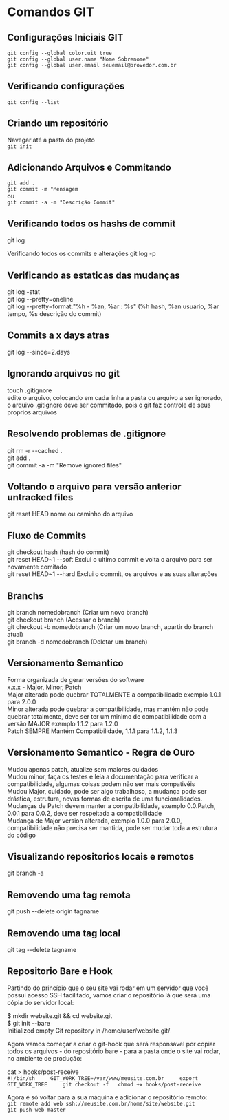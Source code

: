 # Comandos GIT

## Configurações Iniciais GIT
`git config --global color.uit true`  
`git config --global user.name "Nome Sobrenome"`      
`git config --global user.email seuemail@provedor.com.br`    

## Verificando configurações
`git config --list`    

## Criando um repositório
Navegar até a pasta do projeto  
`git init`    

## Adicionando Arquivos e Commitando 
`git add .`      
`git commit -m "Mensagem`    
ou   
`git commit -a -m "Descrição Commit"`    

## Verificando todos os hashs de commit 
git log

Verificando todos os commits e alterações
git log -p 

## Verificando as estaticas das mudanças
git log -stat  
git log --pretty=oneline  
git log --pretty=format:"%h - %an, %ar : %s" (%h hash, %an usuário, %ar tempo, %s descrição do commit)  

## Commits a x days atras
git log --since=2.days

## Ignorando arquivos no git
touch .gitignore  
edite o arquivo, colocando em cada linha a pasta ou arquivo a ser ignorado, o arquivo .gitignore deve ser commitado, pois 
o git faz controle de seus proprios arquivos  

## Resolvendo problemas de .gitignore
git rm -r --cached .   
git add .  
git commit -a -m "Remove ignored files"  

## Voltando o arquivo para versão anterior untracked files
git reset HEAD nome ou caminho do arquivo

## Fluxo de Commits
git checkout hash (hash do commit)  
git reset HEAD~1 --soft Exclui o ultimo commit e volta o arquivo para ser novamente comitado    
git reset HEAD~1 --hard Exclui o commit, os arquivos e as suas alterações    

## Branchs
git branch nomedobranch (Criar um novo branch)  
git checkout branch (Acessar o branch)  
git checkout -b nomedobranch  (Criar um novo branch, apartir do branch atual)  
git branch -d nomedobranch (Deletar um branch)

## Versionamento Semantico
Forma organizada de gerar versões do software  
x.x.x - Major, Minor, Patch  
Major alterada pode quebrar TOTALMENTE a compatibilidade exemplo 1.0.1 para 2.0.0  
Minor alterada pode quebrar a compatibilidade, mas mantém não pode quebrar totalmente, deve ser ter um minimo de compatibilidade com 
a versão MAJOR exemplo 1.1.2 para 1.2.0  
Patch SEMPRE Mantém Compatibilidade, 1.1.1 para 1.1.2, 1.1.3  

## Versionamento Semantico - Regra de Ouro  
Mudou apenas patch, atualize sem maiores cuidados  
Mudou minor, faça os testes e leia a documentação para verificar a compatibilidade, algumas coisas podem não ser mais compativéis   
Mudou Major, cuidado, pode ser algo trabalhoso, a mudança pode ser drástica, estrutura, novas formas de escrita de uma funcionalidades. 
Mudanças de Patch devem manter a compatibilidade, exemplo 0.0.Patch, 0.0.1 para 0.0.2, deve ser respeitada a compatibilidade  
Mudança de Major version alterada, exemplo 1.0.0 para 2.0.0, compatibilidade não precisa ser mantida, pode ser mudar toda a estrutura do código        

## Visualizando repositorios locais e remotos
git branch -a

## Removendo uma tag remota
git push --delete origin tagname  

## Removendo uma tag local
git tag --delete tagname  

## Repositorio Bare e Hook

Partindo do princípio que o seu site vai rodar em um servidor que você possui acesso SSH facilitado, 
vamos criar o repositório lá que será uma cópia do servidor local:  

$ mkdir website.git && cd website.git  
$ git init --bare  
Initialized empty Git repository in /home/user/website.git/  

Agora vamos começar a criar o git-hook que será responsável por copiar todos os arquivos - do repositório bare - 
para a pasta onde o site vai rodar, no ambiente de produção:  

cat > hooks/post-receive  
`#!/bin/sh    
GIT_WORK_TREE=/var/www/meusite.com.br    
export GIT_WORK_TREE    
git checkout -f  
chmod +x hooks/post-receive`    

Agora é só voltar para a sua máquina e adicionar o repositório remoto:  
`git remote add web ssh://meusite.com.br/home/site/website.git`    
`git push web master`    
